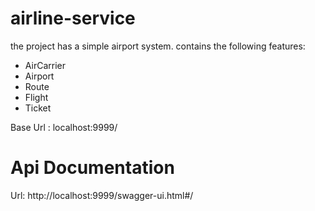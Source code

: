 # airline-service
the project has a simple airport system. contains the following features:
* AirCarrier
* Airport
* Route
* Flight
* Ticket

Base Url : localhost:9999/

# Api Documentation
Url: http://localhost:9999/swagger-ui.html#/


